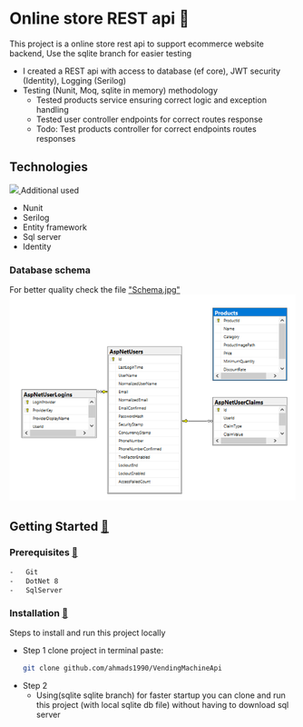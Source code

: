 # Online store REST api 🏧

This project is a online store rest api to support ecommerce website backend, Use the sqlite branch for easier testing 

-   I created a REST api with access to database (ef core), JWT security (Identity), Logging (Serilog)
-   Testing (Nunit, Moq, sqlite in memory) methodology
    -   Tested products service ensuring correct logic and exception handling
    -   Tested user controller endpoints for correct routes response
    -   Todo: Test products controller for correct endpoints routes responses

## Technologies

<a href="https://skillicons.dev">
<img src="https://skillicons.dev/icons?i=cs,dotnet,postman,git,github" />
</a>
Additional used

-   Nunit
-   Serilog
-   Entity framework
-   Sql server
-   Identity

### Database schema

For better quality check the file ["Schema.jpg"](Schema.png)
![Database Schema ](Schema.png)

## Getting Started [🔼](#table-of-contents)

### Prerequisites [🔼](#table-of-contents)

    -   Git
    -   DotNet 8
    -   SqlServer

### Installation [🔼](#table-of-contents)

Steps to install and run this project locally

-   Step 1 clone project in terminal paste:
    ```bash
    git clone github.com/ahmads1990/VendingMachineApi
    ```
-   Step 2
    -   Using(sqlite sqlite branch) for faster startup you can clone and run this project (with local sqlite db file) without having to download sql server
